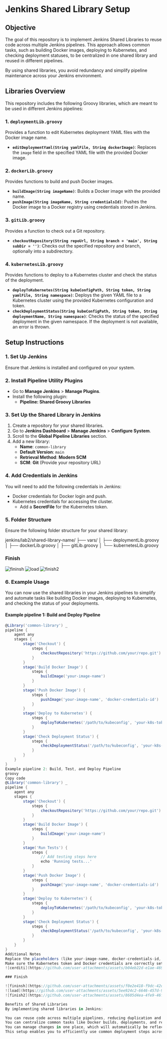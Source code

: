 # Jenkins Shared Library Setup

## Objective
The goal of this repository is to implement Jenkins Shared Libraries to reuse code across multiple Jenkins pipelines. This approach allows common tasks, such as building Docker images, deploying to Kubernetes, and checking deployment statuses, to be centralized in one shared library and reused in different pipelines.

By using shared libraries, you avoid redundancy and simplify pipeline maintenance across your Jenkins environment.

## Libraries Overview
This repository includes the following Groovy libraries, which are meant to be used in different Jenkins pipelines:

### 1. `deploymentLib.groovy`
Provides a function to edit Kubernetes deployment YAML files with the Docker image name.

- **`editDeploymentYaml(String yamlFile, String dockerImage)`**: Replaces the `image` field in the specified YAML file with the provided Docker image.

### 2. `dockerLib.groovy`
Provides functions to build and push Docker images.

- **`buildImage(String imageName)`**: Builds a Docker image with the provided name.
- **`pushImage(String imageName, String credentialsId)`**: Pushes the Docker image to a Docker registry using credentials stored in Jenkins.

### 3. `gitLib.groovy`
Provides a function to check out a Git repository.

- **`checkoutRepository(String repoUrl, String branch = 'main', String subDir = '')`**: Checks out the specified repository and branch, optionally into a subdirectory.

### 4. `kubernetesLib.groovy`
Provides functions to deploy to a Kubernetes cluster and check the status of the deployment.

- **`deployToKubernetes(String kubeConfigPath, String token, String yamlFile, String namespace)`**: Deploys the given YAML file to a Kubernetes cluster using the provided Kubernetes configuration and token.
- **`checkDeploymentStatus(String kubeConfigPath, String token, String deploymentName, String namespace)`**: Checks the status of the specified deployment in the given namespace. If the deployment is not available, an error is thrown.

## Setup Instructions

### 1. Set Up Jenkins
Ensure that Jenkins is installed and configured on your system.

### 2. Install Pipeline Utility Plugins
- Go to **Manage Jenkins** > **Manage Plugins**.
- Install the following plugin:
  - **Pipeline: Shared Groovy Libraries**

### 3. Set Up the Shared Library in Jenkins
1. Create a repository for your shared libraries.
2. Go to **Jenkins Dashboard** > **Manage Jenkins** > **Configure System**.
3. Scroll to the **Global Pipeline Libraries** section.
4. Add a new library:
   - **Name**: `common-library`
   - **Default Version**: `main`
   - **Retrieval Method**: **Modern SCM**
   - **SCM**: **Git** (Provide your repository URL)

### 4. Add Credentials in Jenkins
You will need to add the following credentials in Jenkins:
- Docker credentials for Docker login and push.
- Kubernetes credentials for accessing the cluster.
  - Add a **SecretFile** for the Kubernetes token.

### 5. Folder Structure
Ensure the following folder structure for your shared library:

jenkins/lab2/shared-library-name/ ├── vars/ │ ├── deploymentLib.groovy │ ├── dockerLib.groovy │ ├── gitLib.groovy │ └── kubernetesLib.groovy

### Finish
![fininsh](https://github.com/user-attachments/assets/67392d54-5cab-4474-8db4-2cc9aad5033d)
![load](https://github.com/user-attachments/assets/e734986a-7036-48ff-925e-c6d14d9c2707)
![finish2](https://github.com/user-attachments/assets/7dc0fffa-1578-4167-b9f7-1784dc23c98c)

### 6. Example Usage

You can now use the shared libraries in your Jenkins pipelines to simplify and automate tasks like building Docker images, deploying to Kubernetes, and checking the status of your deployments.

#### Example pipeline 1: **Build and Deploy Pipeline**

```groovy
@Library('common-library') _
pipeline {
    agent any
    stages {
        stage('Checkout') {
            steps {
                checkoutRepository('https://github.com/your/repo.git')
            }
        }
        stage('Build Docker Image') {
            steps {
                buildImage('your-image-name')
            }
        }
        stage('Push Docker Image') {
            steps {
                pushImage('your-image-name', 'docker-credentials-id')
            }
        }
        stage('Deploy to Kubernetes') {
            steps {
                deployToKubernetes('/path/to/kubeconfig', 'your-k8s-token', 'deployment.yaml', 'namespace')
            }
        }
        stage('Check Deployment Status') {
            steps {
                checkDeploymentStatus('/path/to/kubeconfig', 'your-k8s-token', 'your-deployment-name', 'namespace')
            }
        }
    }
}
Example pipeline 2: Build, Test, and Deploy Pipeline
groovy
Copy code
@Library('common-library') _
pipeline {
    agent any
    stages {
        stage('Checkout') {
            steps {
                checkoutRepository('https://github.com/your/repo.git')
            }
        }
        stage('Build Docker Image') {
            steps {
                buildImage('your-image-name')
            }
        }
        stage('Run Tests') {
            steps {
                // Add testing steps here
                echo 'Running tests...'
            }
        }
        stage('Push Docker Image') {
            steps {
                pushImage('your-image-name', 'docker-credentials-id')
            }
        }
        stage('Deploy to Kubernetes') {
            steps {
                deployToKubernetes('/path/to/kubeconfig', 'your-k8s-token', 'deployment.yaml', 'namespace')
            }
        }
        stage('Check Deployment Status') {
            steps {
                checkDeploymentStatus('/path/to/kubeconfig', 'your-k8s-token', 'your-deployment-name', 'namespace')
            }
        }
    }
}
Additional Notes
Replace the placeholders (like your-image-name, docker-credentials-id, etc.) with your actual values.
Make sure the Kubernetes token and Docker credentials are correctly set in Jenkins.
![cerditi](https://github.com/user-attachments/assets/b04eb22d-e1ae-4697-a2c9-1bc674099a41)

### Finish

![fininsh](https://github.com/user-attachments/assets/f0e2e418-f9dc-42d7-ae46-90980e6a6165)
![load](https://github.com/user-attachments/assets/5ee924c2-6646-457d-968c-fd034c486ed3)
![finish2](https://github.com/user-attachments/assets/8605d4ea-4fe9-46f4-aaaf-1aa7b98449c1)

Benefits of Shared Libraries
By implementing shared libraries in Jenkins:

You can reuse code across multiple pipelines, reducing duplication and improving maintainability.
You can centralize common tasks like Docker builds, deployments, and repository checkouts into one library.
You can manage changes in one place, which will automatically be reflected in all pipelines that use the shared library.
This setup enables you to efficiently use common deployment steps across multiple Jenkins pipelines, improving the overall consistency and efficiency of your CI/CD process.


